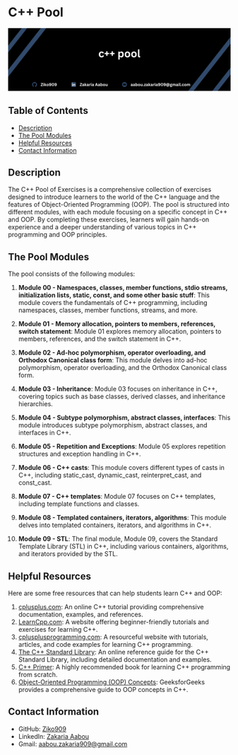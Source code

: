 # C++ Pool

![intro](cpp.png)

## Table of Contents
- [Description](#description)
- [The Pool Modules](#the-pool-modules)
- [Helpful Resources](#helpful-resources)
- [Contact Information](#contact-information)

## Description
The C++ Pool of Exercises is a comprehensive collection of exercises designed to introduce learners to the world of the C++ language and the features of Object-Oriented Programming (OOP). The pool is structured into different modules, with each module focusing on a specific concept in C++ and OOP. By completing these exercises, learners will gain hands-on experience and a deeper understanding of various topics in C++ programming and OOP principles.

## The Pool Modules

The pool consists of the following modules:
1. **Module 00 - Namespaces, classes, member functions, stdio streams, initialization lists, static, const, and some other basic stuff**: This module covers the fundamentals of C++ programming, including namespaces, classes, member functions, streams, and more.

2. **Module 01 - Memory allocation, pointers to members, references, switch statement**: Module 01 explores memory allocation, pointers to members, references, and the switch statement in C++.

3. **Module 02 - Ad-hoc polymorphism, operator overloading, and Orthodox Canonical class form**: This module delves into ad-hoc polymorphism, operator overloading, and the Orthodox Canonical class form.

4. **Module 03 - Inheritance**: Module 03 focuses on inheritance in C++, covering topics such as base classes, derived classes, and inheritance hierarchies.

5. **Module 04 - Subtype polymorphism, abstract classes, interfaces**: This module introduces subtype polymorphism, abstract classes, and interfaces in C++.

6. **Module 05 - Repetition and Exceptions**: Module 05 explores repetition structures and exception handling in C++.

7. **Module 06 - C++ casts**: This module covers different types of casts in C++, including static_cast, dynamic_cast, reinterpret_cast, and const_cast.

8. **Module 07 - C++ templates**: Module 07 focuses on C++ templates, including template functions and classes.

9. **Module 08 - Templated containers, iterators, algorithms**: This module delves into templated containers, iterators, and algorithms in C++.

10. **Module 09 - STL**: The final module, Module 09, covers the Standard Template Library (STL) in C++, including various containers, algorithms, and iterators provided by the STL.

## Helpful Resources
Here are some free resources that can help students learn C++ and OOP:
1. [cplusplus.com](http://www.cplusplus.com/doc/tutorial/): An online C++ tutorial providing comprehensive documentation, examples, and references.
2. [LearnCpp.com](https://www.learncpp.com/): A website offering beginner-friendly tutorials and exercises for learning C++.
3. [cplusplusprogramming.com](http://www.cplusplusprogramming.com/): A resourceful website with tutorials, articles, and code examples for learning C++ programming.
4. [The C++ Standard Library](https://en.cppreference.com/w/): An online reference guide for the C++ Standard Library, including detailed documentation and examples.
5. [C++ Primer](https://www.amazon.com/Primer-5th-Stanley-B-Lippman/dp/0321714113): A highly recommended book for learning C++ programming from scratch.
6. [Object-Oriented Programming (OOP) Concepts](https://www.geeksforgeeks.org/object-oriented-programming-oops-concept-in-cpp/): GeeksforGeeks provides a comprehensive guide to OOP concepts in C++.

## Contact Information
- GitHub: [Ziko909](https://github.com/Ziko909)
- LinkedIn: [Zakaria Aabou](https://www.linkedin.com/in/zakaria-aabou/)
- Gmail: aabou.zakaria909@gmail.com
